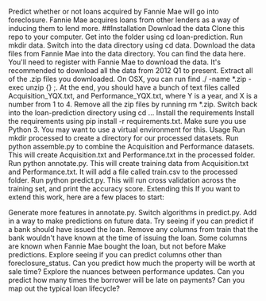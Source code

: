 Predict whether or not loans acquired by Fannie Mae will go into foreclosure. Fannie Mae acquires loans from other lenders as a way of inducing them to lend more.
##Installation
Download the data
Clone this repo to your computer.
Get into the folder using cd loan-prediction.
Run mkdir data.
Switch into the data directory using cd data.
Download the data files from Fannie Mae into the data directory.
You can find the data here.
You'll need to register with Fannie Mae to download the data.
It's recommended to download all the data from 2012 Q1 to present.
Extract all of the .zip files you downloaded.
On OSX, you can run find ./ -name \*.zip -exec unzip {} \;.
At the end, you should have a bunch of text files called Acquisition_YQX.txt, and Performance_YQX.txt, where Y is a year, and X is a number from 1 to 4.
Remove all the zip files by running rm *.zip.
Switch back into the loan-prediction directory using cd ...
Install the requirements
Install the requirements using pip install -r requirements.txt.
Make sure you use Python 3.
You may want to use a virtual environment for this.
Usage
Run mkdir processed to create a directory for our processed datasets.
Run python assemble.py to combine the Acquisition and Performance datasets.
This will create Acquisition.txt and Performance.txt in the processed folder.
Run python annotate.py.
This will create training data from Acquisition.txt and Performance.txt.
It will add a file called train.csv to the processed folder.
Run python predict.py.
This will run cross validation across the training set, and print the accuracy score.
Extending this
If you want to extend this work, here are a few places to start:

Generate more features in annotate.py.
Switch algorithms in predict.py.
Add in a way to make predictions on future data.
Try seeing if you can predict if a bank should have issued the loan.
Remove any columns from train that the bank wouldn't have known at the time of issuing the loan.
Some columns are known when Fannie Mae bought the loan, but not before
Make predictions.
Explore seeing if you can predict columns other than foreclosure_status.
Can you predict how much the property will be worth at sale time?
Explore the nuances between performance updates.
Can you predict how many times the borrower will be late on payments?
Can you map out the typical loan lifecycle?
